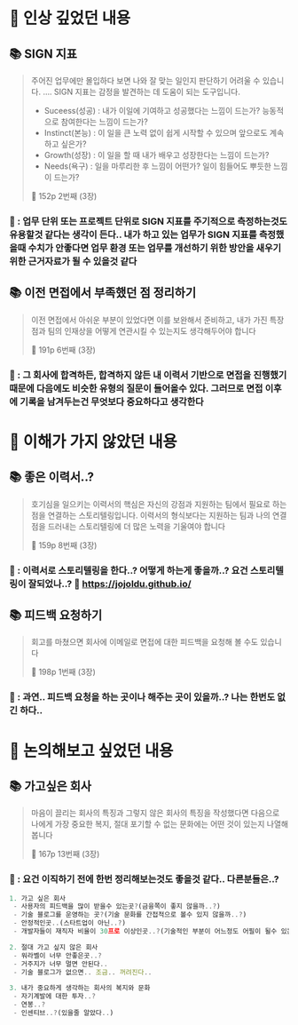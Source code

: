 # 📌 인상 깊었던 내용

## **📚 SIGN 지표**

> 주어진 업무에만 몰입하다 보면 나와 잘 맞는 일인지 판단하기 어려울 수 있습니다. 
> ….
> SIGN 지표는 감정을 발견하는 데 도움이 되는 도구입니다.
> - Suceess(성공) : 내가 이일에 기여하고 성공했다는 느낌이 드는가? 능동적으로 참여한다는 느낌이 드는가?
> - Instinct(본능) : 이 일을 큰 노력 없이 쉽게 시작할 수 있으며 앞으로도 계속하고 싶은가?
> - Growth(성장) : 이 일을 할 때 내가 배우고 성장한다는 느낌이 드는가?
> - Needs(욕구) : 일을 마루리한 후 느낌이 어떤가? 일이 힘들어도 뿌듯한 느낌이 드는가?
> 
> 📕 152p 2번째 (3장)
> 

### **🧐 : 업무 단위 또는 프로젝트 단위로 SIGN 지표를 주기적으로 측정하는것도 유용할것 같다는 생각이 든다.. 내가 하고 있는 업무가 SIGN 지표를 측정했을때 수치가 안좋다면 업무 환경 또는 업무를 개선하기 위한 방안을 새우기 위한 근거자료가 될 수 있을것 같다**

## **📚 이전 면접에서 부족했던 점 정리하기**

> 이전 면접에서 아쉬운 부분이 있었다면 이를 보완해서 준비하고, 내가 가진 특장점과 팀의 인재상을 어떻게 연관시킬 수 있는지도 생각해두어야 합니다
> 
> 📕 191p 6번째 (3장)
> 

### **🧐 : 그 회사에 합격하든, 합격하지 않든 내 이력서 기반으로 면접을 진행했기 때문에 다음에도 비슷한 유형의 질문이 들어올수 있다. 그러므로 면접 이후에 기록을 남겨두는건 무엇보다 중요하다고 생각한다**

# 📌 이해가 가지 않았던 내용

## **📚 좋은 이력서..?**

> 호기심을 일으키는 이력서의 핵심은 자신의 강점과 지원하는 팀에서 필요로 하는 점을 연결하는 스토리텔링입니다. 이력서의 형식보다는 지원하는 팀과 나의 연결점을 드러내는 스토리텔링에 더 많은 노력을 기울여야 합니다
> 
> 📕 159p 8번째 (3장)
> 

### **🧐 : 이력서로 스토리텔링을 한다..? 어떻게 하는게 좋을까..? 요건 스토리텔링이 잘되었나..? 👀** https://jojoldu.github.io/

## **📚 피드백 요청하기**

> 회고를 마쳤으면 회사에 이메일로 면접에 대한 피드백을 요청해 볼 수도 있습니다
> 
> 📕 198p 1번째 (3장)
> 

### **🧐 : 과연.. 피드백 요청을 하는 곳이나 해주는 곳이 있을까..? 나는 한번도 없긴 하다..**

# 📌 논의해보고 싶었던 내용

## **📚 가고싶은 회사**

> 마음이 끌리는 회사의 특징과 그렇지 않은 회사의 특징을 작성했다면 다음으로 나에게 가장 중요한 복지, 절대 포기할 수 없는 문화에는 어떤 것이 있는지 나열해봅니다
> 
> 📕 167p 13번째 (3장)
> 

### **🧐 : 요건 이직하기 전에 한번 정리해보는것도 좋을것 같다.. 다른분들은..?**

```jsx
1. 가고 싶은 회사
 - 사용자의 피드백을 많이 받을수 있는곳?(금융쪽이 좋지 않을까..?)
 - 기술 블로그를 운영하는 곳?(기술 문화를 간접적으로 볼수 있지 않을까..?)
 - 안정적인곳..(스타트업이 아닌..?)
 - 개발자들이 재직자 비율이 30프로 이상인곳..?(기술적인 부분이 어느정도 어필이 될수 있는..?)

2. 절대 가고 싶지 않은 회사
 - 워라벨이 너무 안좋은곳..?
 - 거주지가 너무 멀면 안된다..
 - 기술 블로그가 없으면.. 조금.. 꺼려진다..

3. 내가 중요하게 생각하는 회사의 복지와 문화
 - 자기계발에 대한 투자..?
 - 연봉..?
 - 인센티브..?(있을줄 알았다..)
```
